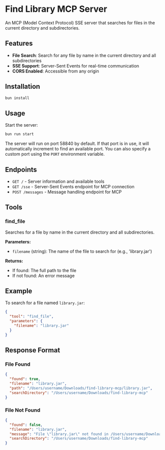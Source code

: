# Find Library MCP Server

An MCP (Model Context Protocol) SSE server that searches for files in the current directory and subdirectories.

## Features

- **File Search**: Search for any file by name in the current directory and all subdirectories
- **SSE Support**: Server-Sent Events for real-time communication
- **CORS Enabled**: Accessible from any origin

## Installation

```bash
bun install
```

## Usage

Start the server:

```bash
bun run start
```

The server will run on port 58840 by default. If that port is in use, it will automatically increment to find an available port. You can also specify a custom port using the `PORT` environment variable.

## Endpoints

- `GET /` - Server information and available tools
- `GET /sse` - Server-Sent Events endpoint for MCP connection
- `POST /messages` - Message handling endpoint for MCP

## Tools

### find_file

Searches for a file by name in the current directory and all subdirectories.

**Parameters:**

- `filename` (string): The name of the file to search for (e.g., 'library.jar')

**Returns:**

- If found: The full path to the file
- If not found: An error message

## Example

To search for a file named `library.jar`:

```json
{
  "tool": "find_file",
  "parameters": {
    "filename": "library.jar"
  }
}
```

## Response Format

### File Found

```json
{
  "found": true,
  "filename": "library.jar",
  "path": "/Users/username/Downloads/find-library-mcp/library.jar",
  "searchDirectory": "/Users/username/Downloads/find-library-mcp"
}
```

### File Not Found

```json
{
  "found": false,
  "filename": "library.jar",
  "message": "File \"library.jar\" not found in /Users/username/Downloads/find-library-mcp",
  "searchDirectory": "/Users/username/Downloads/find-library-mcp"
}
```
